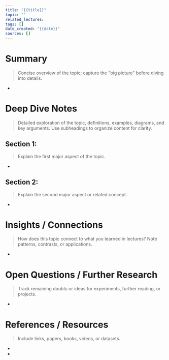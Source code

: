```yaml
---
title: "{{title}}"
topic: ""
related_lectures:
tags: []
date_created: "{{date}}"
sources: []
---
```


# Summary

> Concise overview of the topic; capture the "big picture" before diving into details.

-

# Deep Dive Notes

> Detailed exploration of the topic, definitions, examples, diagrams, and key arguments.
> Use subheadings to organize content for clarity.

## Section 1:

> Explain the first major aspect of the topic.

-

## Section 2:

> Explain the second major aspect or related concept.

-

# Insights / Connections

> How does this topic connect to what you learned in lectures?
> Note patterns, contrasts, or applications.

-

# Open Questions / Further Research

> Track remaining doubts or ideas for experiments, further reading, or projects.

-

# References / Resources

> Include links, papers, books, videos, or datasets.

-
-
